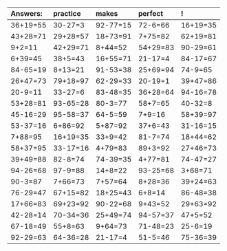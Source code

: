 | Answers: | practice | makes | perfect | ! |
| :--- | :--- | :--- | :--- | :--- |
| 36+19=55 | 30-27=3 | 92-77=15 | 72-6=66 | 16+19=35 | 
| 43+28=71 | 29+28=57 | 18+73=91 | 7+75=82 | 62+19=81 | 
| 9+2=11 | 42+29=71 | 8+44=52 | 54+29=83 | 90-29=61 | 
| 6+39=45 | 38+5=43 | 16+55=71 | 21-17=4 | 84-17=67 | 
| 84-65=19 | 8+13=21 | 91-53=38 | 25+69=94 | 74-9=65 | 
| 26+47=73 | 79+18=97 | 62-29=33 | 20-19=1 | 39+47=86 | 
| 20-9=11 | 33-27=6 | 83-48=35 | 36+28=64 | 94-16=78 | 
| 53+28=81 | 93-65=28 | 80-3=77 | 58+7=65 | 40-32=8 | 
| 45-16=29 | 95-58=37 | 64-5=59 | 7+9=16 | 58+39=97 | 
| 53-37=16 | 6+86=92 | 5+87=92 | 37+6=43 | 31-16=15 | 
| 7+88=95 | 16+19=35 | 33+9=42 | 81-7=74 | 18+44=62 | 
| 58+37=95 | 33-17=16 | 4+79=83 | 89+3=92 | 27+46=73 | 
| 39+49=88 | 82-8=74 | 74-39=35 | 4+77=81 | 74-47=27 | 
| 94-26=68 | 97-9=88 | 14+8=22 | 93-25=68 | 3+68=71 | 
| 90-3=87 | 7+66=73 | 7+57=64 | 8+28=36 | 39+24=63 | 
| 76-29=47 | 67+15=82 | 18+25=43 | 6+8=14 | 86-48=38 | 
| 17+66=83 | 69+23=92 | 90-22=68 | 9+43=52 | 29+63=92 | 
| 42-28=14 | 70-34=36 | 25+49=74 | 94-57=37 | 47+5=52 | 
| 67-18=49 | 55+8=63 | 9+64=73 | 71-48=23 | 25-6=19 | 
| 92-29=63 | 64-36=28 | 21-17=4 | 51-5=46 | 75-36=39 | 
